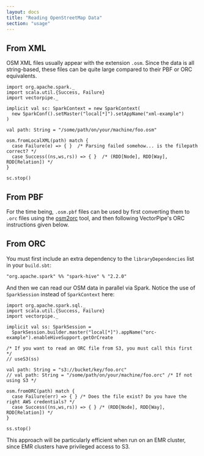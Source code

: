 ```yaml
---
layout: docs
title: "Reading OpenStreetMap Data"
section: "usage"
---
```


## From XML

OSM XML files usually appear with the extension `.osm`. Since the data is all string-based,
these files can be quite large compared to their PBF or ORC equivalents.

```tut:silent
import org.apache.spark._
import scala.util.{Success, Failure}
import vectorpipe._

implicit val sc: SparkContext = new SparkContext(
  new SparkConf().setMaster("local[*]").setAppName("xml-example")
)

val path: String = "/some/path/on/your/machine/foo.osm"

osm.fromLocalXML(path) match {
  case Failure(e) => { }  /* Parsing failed somehow... is the filepath correct? */
  case Success((ns,ws,rs)) => { }  /* (RDD[Node], RDD[Way], RDD[Relation]) */
}

sc.stop()
```

## From PBF

For the time being, `.osm.pbf` files can be used by first converting them to `.orc`
files using the [osm2orc](https://github.com/mojodna/osm2orc) tool, and then following
VectorPipe's ORC instructions given below.

## From ORC

You must first include an extra dependency to the `libraryDependencies` list in your `build.sbt`:

```
"org.apache.spark" %% "spark-hive" % "2.2.0"
```

And then we can read our OSM data in parallel via Spark. Notice the use of `SparkSession`
instead of `SparkContext` here:

```tut:silent
import org.apache.spark.sql._
import scala.util.{Success, Failure}
import vectorpipe._

implicit val ss: SparkSession =
  SparkSession.builder.master("local[*]").appName("orc-example").enableHiveSupport.getOrCreate

/* If you want to read an ORC file from S3, you must call this first */
// useS3(ss)

val path: String = "s3://bucket/key/foo.orc"
// val path: String = "/some/path/on/your/machine/foo.orc" /* If not using S3 */

osm.fromORC(path) match {
  case Failure(err) => { } /* Does the file exist? Do you have the right AWS credentials? */
  case Success((ns,ws,rs)) => { } /* (RDD[Node], RDD[Way], RDD[Relation]) */
}

ss.stop()
```

This approach will be particularly efficient when run on an EMR cluster, since
EMR clusters have privileged access to S3.
